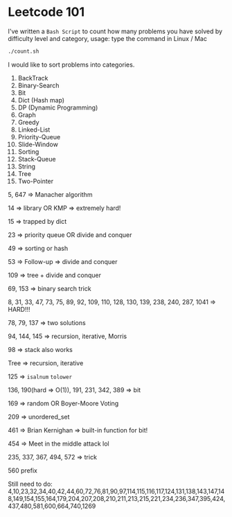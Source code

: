# Leetcode 101

I've written a `Bash Script` to count how many problems you have solved by difficulty level and category, usage: type the command in Linux / Mac

```bash
./count.sh
```



I would like to sort problems into categories.

1. BackTrack
2. Binary-Search
3. Bit
4. Dict (Hash map)
5. DP (Dynamic Programming)
6. Graph
7. Greedy
8. Linked-List
9. Priority-Queue
10. Slide-Window
11. Sorting
12. Stack-Queue
13. String
14. Tree
15. Two-Pointer



5, 647 => Manacher algorithm

14 => library OR KMP => extremely hard!

15 => trapped by dict

23 => priority queue OR divide and conquer

49 => sorting or hash

53 => Follow-up => divide and conquer

109 => tree + divide and conquer

69, 153 => binary search trick

8, 31, 33, 47, 73, 75, 89, 92, 109, 110, 128, 130, 139, 238, 240, 287, 1041 => HARD!!!

78, 79, 137 => two solutions

94, 144, 145 => recursion, iterative, Morris

98 => stack also works

Tree => recursion, iterative

125 => `isalnum` `tolower`

136, 190(hard => O(1)), 191, 231, 342, 389 => bit

169 => random OR Boyer-Moore Voting

209 => unordered_set

461 => Brian Kernighan => built-in function for bit!

454 => Meet in the middle attack lol

235, 337, 367, 494, 572 => trick

560 prefix



Still need to do: 4,10,23,32,34,40,42,44,60,72,76,81,90,97,114,115,116,117,124,131,138,143,147,148,149,154,155,164,179,204,207,208,210,211,213,215,221,234,236,347,395,424,437,480,581,600,664,740,1269
